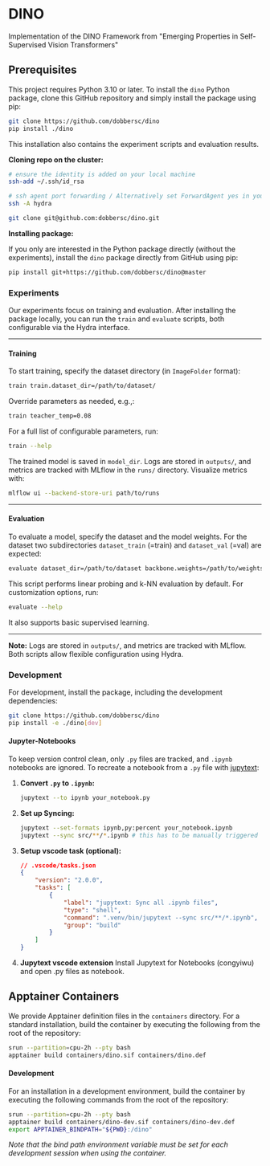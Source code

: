 # DINO

Implementation of the DINO Framework from "Emerging Properties in Self-Supervised Vision Transformers"

## Prerequisites

This project requires Python 3.10 or later.
To install the `dino` Python package, clone this GitHub repository and simply install the package using pip:

```bash
git clone https://github.com/dobbersc/dino
pip install ./dino
```
This installation also contains the experiment scripts and evaluation results.

**Cloning repo on the cluster:**
```bash
# ensure the identity is added on your local machine
ssh-add ~/.ssh/id_rsa 

# ssh agent port forwarding / Alternatively set ForwardAgent yes in your host config
ssh -A hydra 

git clone git@github.com:dobbersc/dino.git
```


**Installing package:**

If you only are interested in the Python package directly (without the experiments), install the `dino`
package directly from GitHub using pip:

```bash
pip install git+https://github.com/dobbersc/dino@master
```

### **Experiments**

Our experiments focus on training and evaluation. After installing the package locally, you can run the `train` and `evaluate` scripts, both configurable via the Hydra interface.

---

#### **Training**
To start training, specify the dataset directory (in `ImageFolder` format):

```bash
train train.dataset_dir=/path/to/dataset/
```

Override parameters as needed, e.g.,:

```bash
train teacher_temp=0.08
```

For a full list of configurable parameters, run:

```bash
train --help
```

The trained model is saved in `model_dir`. Logs are stored in `outputs/`, and metrics are tracked with MLflow in the `runs/` directory. Visualize metrics with:

```bash
mlflow ui --backend-store-uri path/to/runs
```

---

#### **Evaluation**
To evaluate a model, specify the dataset and the model weights.
For the dataset two subdirectories `dataset_train` (=train) and `dataset_val` (=val) are expected:

```bash
evaluate dataset_dir=/path/to/dataset backbone.weights=/path/to/weights
```

This script performs linear probing and k-NN evaluation by default. For customization options, run:

```bash
evaluate --help
```

It also supports basic supervised learning.

---

**Note:** Logs are stored in `outputs/`, and metrics are tracked with MLflow. Both scripts allow flexible configuration using Hydra.


### Development

For development, install the package, including the development dependencies:

```bash
git clone https://github.com/dobbersc/dino
pip install -e ./dino[dev]
```

#### Jupyter-Notebooks
To keep version control clean, only `.py` files are tracked, and `.ipynb` notebooks are ignored. To recreate a notebook from a `.py` file with [jupytext](https://jupytext.readthedocs.io/en/latest/using-cli.html):

1. **Convert `.py` to `.ipynb`:**
    ```bash
    jupytext --to ipynb your_notebook.py
    ```
2. **Set up Syncing:**
    ```bash
    jupytext --set-formats ipynb,py:percent your_notebook.ipynb
    jupytext --sync src/**/*.ipynb # this has to be manually triggered
    ```
3. **Setup vscode task (optional):** 
    ```json
    // .vscode/tasks.json
    {
        "version": "2.0.0",
        "tasks": [
            {
                "label": "jupytext: Sync all .ipynb files",
                "type": "shell",
                "command": ".venv/bin/jupytext --sync src/**/*.ipynb",
                "group": "build"
            }
        ]
    }
    ```

4. **Jupytext vscode extension**
Install Jupytext for Notebooks (congyiwu) and open .py files as notebook.

## Apptainer Containers

We provide Apptainer definition files in the `containers` directory.
For a standard installation, build the container by executing the following from the root of the repository:

```bash
srun --partition=cpu-2h --pty bash
apptainer build containers/dino.sif containers/dino.def
```

#### Development

For an installation in a development environment, build the container by executing the following commands from the root of the repository:

```bash
srun --partition=cpu-2h --pty bash
apptainer build containers/dino-dev.sif containers/dino-dev.def
export APPTAINER_BINDPATH="${PWD}:/dino"
```

*Note that the bind path environment variable must be set for each development session when using the container.*
